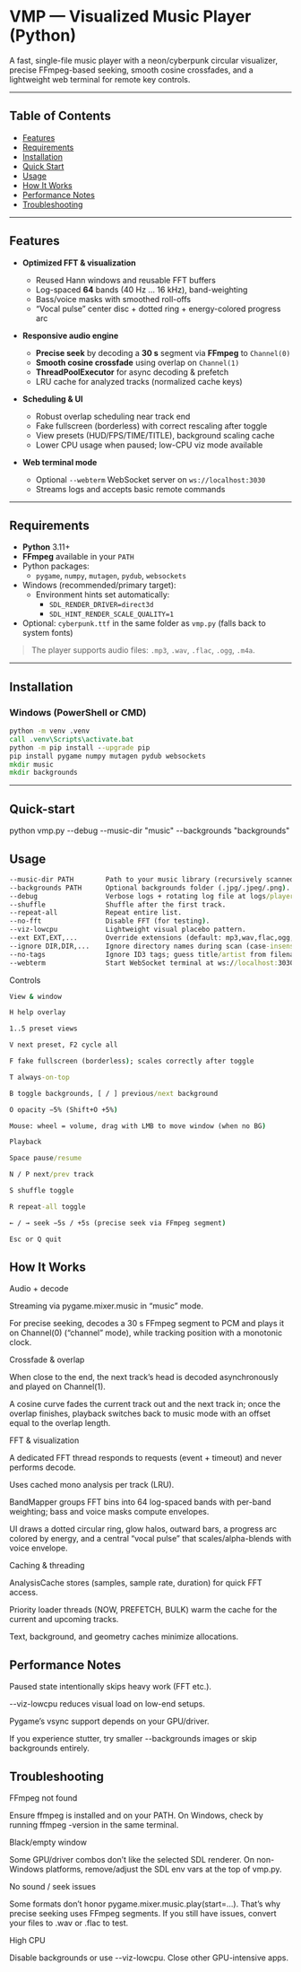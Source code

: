 # VMP — Visualized Music Player (Python)

A fast, single-file music player with a neon/cyberpunk circular visualizer, precise FFmpeg-based seeking, smooth cosine crossfades, and a lightweight web terminal for remote key controls.

---

## Table of Contents

- [Features](#features)
- [Requirements](#requirements)
- [Installation](#installation)
- [Quick Start](#quick-start)
- [Usage](#usage)
- [How It Works](#how-it-works)
- [Performance Notes](#performance-notes)
- [Troubleshooting](#troubleshooting)


---

## Features

- **Optimized FFT & visualization**
  - Reused Hann windows and reusable FFT buffers
  - Log-spaced **64** bands (40 Hz … 16 kHz), band-weighting
  - Bass/voice masks with smoothed roll-offs
  - “Vocal pulse” center disc + dotted ring + energy-colored progress arc

- **Responsive audio engine**
  - **Precise seek** by decoding a **30 s** segment via **FFmpeg** to `Channel(0)`
  - **Smooth cosine crossfade** using overlap on `Channel(1)`
  - **ThreadPoolExecutor** for async decoding & prefetch
  - LRU cache for analyzed tracks (normalized cache keys)

- **Scheduling & UI**
  - Robust overlap scheduling near track end
  - Fake fullscreen (borderless) with correct rescaling after toggle
  - View presets (HUD/FPS/TIME/TITLE), background scaling cache
  - Lower CPU usage when paused; low-CPU viz mode available

- **Web terminal mode**
  - Optional `--webterm` WebSocket server on `ws://localhost:3030`
  - Streams logs and accepts basic remote commands

---

## Requirements

- **Python** 3.11+
- **FFmpeg** available in your `PATH`
- Python packages:
  - `pygame`, `numpy`, `mutagen`, `pydub`, `websockets`
- Windows (recommended/primary target):
  - Environment hints set automatically:
    - `SDL_RENDER_DRIVER=direct3d`
    - `SDL_HINT_RENDER_SCALE_QUALITY=1`
- Optional: `cyberpunk.ttf` in the same folder as `vmp.py` (falls back to system fonts)

> The player supports audio files: `.mp3`, `.wav`, `.flac`, `.ogg`, `.m4a`.

---

## Installation

### Windows (PowerShell or CMD)

```bat
python -m venv .venv
call .venv\Scripts\activate.bat
python -m pip install --upgrade pip
pip install pygame numpy mutagen pydub websockets
mkdir music
mkdir backgrounds
```
---

## Quick-start

python vmp.py --debug --music-dir "music" --backgrounds "backgrounds"

## Usage
```bat
--music-dir PATH        Path to your music library (recursively scanned).
--backgrounds PATH      Optional backgrounds folder (.jpg/.jpeg/.png).
--debug                 Verbose logs + rotating log file at logs/player.log.
--shuffle               Shuffle after the first track.
--repeat-all            Repeat entire list.
--no-fft                Disable FFT (for testing).
--viz-lowcpu            Lightweight visual placebo pattern.
--ext EXT,EXT,...       Override extensions (default: mp3,wav,flac,ogg,m4a).
--ignore DIR,DIR,...    Ignore directory names during scan (case-insensitive).
--no-tags               Ignore ID3 tags; guess title/artist from filenames.
--webterm               Start WebSocket terminal at ws://localhost:3030.
```
Controls

```bat
View & window

H help overlay

1..5 preset views

V next preset, F2 cycle all

F fake fullscreen (borderless); scales correctly after toggle

T always-on-top

B toggle backgrounds, [ / ] previous/next background

O opacity −5% (Shift+O +5%)

Mouse: wheel = volume, drag with LMB to move window (when no BG)

Playback

Space pause/resume

N / P next/prev track

S shuffle toggle

R repeat-all toggle

← / → seek −5s / +5s (precise seek via FFmpeg segment)

Esc or Q quit
```

## How It Works

Audio + decode

Streaming via pygame.mixer.music in “music” mode.

For precise seeking, decodes a 30 s FFmpeg segment to PCM and plays it on Channel(0) (“channel” mode), while tracking position with a monotonic clock.

Crossfade & overlap

When close to the end, the next track’s head is decoded asynchronously and played on Channel(1).

A cosine curve fades the current track out and the next track in; once the overlap finishes, playback switches back to music mode with an offset equal to the overlap length.

FFT & visualization

A dedicated FFT thread responds to requests (event + timeout) and never performs decode.

Uses cached mono analysis per track (LRU).

BandMapper groups FFT bins into 64 log-spaced bands with per-band weighting; bass and voice masks compute envelopes.

UI draws a dotted circular ring, glow halos, outward bars, a progress arc colored by energy, and a central “vocal pulse” that scales/alpha-blends with voice envelope.

Caching & threading

AnalysisCache stores (samples, sample rate, duration) for quick FFT access.

Priority loader threads (NOW, PREFETCH, BULK) warm the cache for the current and upcoming tracks.

Text, background, and geometry caches minimize allocations.

## Performance Notes

Paused state intentionally skips heavy work (FFT etc.).

--viz-lowcpu reduces visual load on low-end setups.

Pygame’s vsync support depends on your GPU/driver.

If you experience stutter, try smaller --backgrounds images or skip backgrounds entirely.

## Troubleshooting

FFmpeg not found

Ensure ffmpeg is installed and on your PATH. On Windows, check by running ffmpeg -version in the same terminal.

Black/empty window

Some GPU/driver combos don’t like the selected SDL renderer. On non-Windows platforms, remove/adjust the SDL env vars at the top of vmp.py.

No sound / seek issues

Some formats don’t honor pygame.mixer.music.play(start=...). That’s why precise seeking uses FFmpeg segments. If you still have issues, convert your files to .wav or .flac to test.

High CPU

Disable backgrounds or use --viz-lowcpu. Close other GPU-intensive apps.


